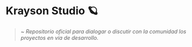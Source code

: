 # Krayson Studio 🪐

> ~ *Repositorio oficial para dialogar o discutir con la comunidad los proyectos en vía de desarrollo.*
